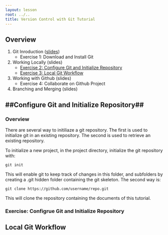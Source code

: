 ```yaml
---
layout: lesson
root: ../..
title: Version Control with Git Tutorial
---
```


## Overview ##
1. Git Inroduction ([slides](http://mollygibson.github.io/2014-01-08-iastate/lessons/swc-git/slides/01-Introduction/01-GitIntroduction.pdf))
   * Exercise 1: Download and Install Git  
2. Working Locally (slides)
   * [Exercise 2: Configure Git and Initialize Repository](#exercise-congigure-git-and-initialize-repository)
   * [Exercise 3: Local Git Workflow](#local-git-workflow)
3. Working with Github (slides)
   * Exercise 4: Collaborate on Github Project
4. Branching and Merging (slides) 

##Configure Git and Initialize Repository##
---

### Overview ###
There are several way to initiliaze a git repository. The first is used to initialize git in an existing repository. The second is used to retrieve an existing repository.

To initialize a new project, in the project directory, initialize the git repository with:
```
git init
```

This will enable git to keep track of changes in this folder, and subfolders by creating a .git hidden folder containing the git skeleton.
The second way is:
```
git clone https://github.com/username/repo.git
```
This will clone the repository containing the documents of this tutorial.

### Exercise: Configrue Git and Initialize Repository ###


Local Git Workflow
---


